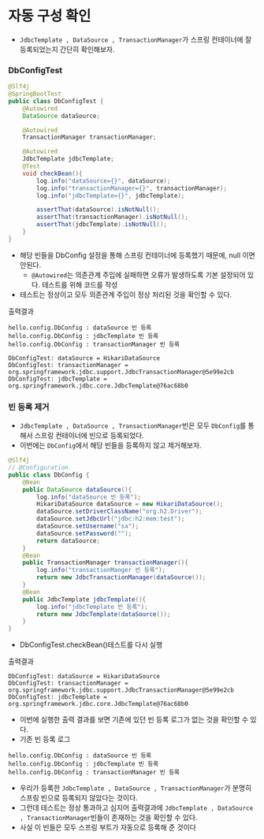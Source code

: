 # 자동 구성 확인

- ``JdbcTemplate , DataSource , TransactionManager``가 스프링 컨테이너에 잘 등록되었는지 간단히 확인해보자.

### DbConfigTest

```java
@Slf4j
@SpringBootTest
public class DbConfigTest {
    @Autowired
    DataSource dataSource;

    @Autowired
    TransactionManager transactionManager;

    @Autowired
    JdbcTemplate jdbcTemplate;
    @Test
    void checkBean(){
        log.info("dataSource={}", dataSource);
        log.info("transactionManager={}", transactionManager);
        log.info("jdbcTemplate={}", jdbcTemplate);

        assertThat(dataSource).isNotNull();
        assertThat(transactionManager).isNotNull();
        assertThat(jdbcTemplate).isNotNull();
    }
}
```
- 해당 빈들을 DbConfig 설정을 통해 스프링 컨테이너에 등록했기 때문에, null 이면 안된다.
  - ```@Autowired```는 의존관계 주입에 실패하면 오류가 발생하도록 기본 설정되어 있다. 테스트를 위해 코드를 작성
- 테스트는 정상이고 모두 의존관계 주입이 정상 처리된 것을 확인할 수 있다.


출력결과
```text
hello.config.DbConfig : dataSource 빈 등록
hello.config.DbConfig : jdbcTemplate 빈 등록
hello.config.DbConfig : transactionManager 빈 등록

DbConfigTest: dataSource = HikariDataSource
DbConfigTest: transactionManager = org.springframework.jdbc.support.JdbcTransactionManager@5e99e2cb
DbConfigTest: jdbcTemplate = org.springframework.jdbc.core.JdbcTemplate@76ac68b0
```

### 빈 등록 제거

- ``JdbcTemplate , DataSource , TransactionManager``빈은 모두 ``DbConfig``를 통해서 스프링 컨테이너에 빈으로 등록되었다.
- 이번에는 ``DbConfig``에서 해당 빈들을 등록하지 않고 제거해보자.

```java
@Slf4j
// @Configuration
public class DbConfig {
    @Bean
    public DataSource dataSource(){
        log.info("dataSource 빈 등록");
        HikariDataSource dataSource = new HikariDataSource();
        dataSource.setDriverClassName("org.h2.Driver");
        dataSource.setJdbcUrl("jdbc:h2:mem:test");
        dataSource.setUsername("sa");
        dataSource.setPassword("");
        return dataSource;
    }
    @Bean
    public TransactionManager transactionManager(){
        log.info("transactionManger 빈 등록");
        return new JdbcTransactionManager(dataSource());
    }
    @Bean
    public JdbcTemplate jdbcTemplate(){
        log.info("jdbcTemplate 빈 등록");
        return new JdbcTemplate(dataSource());
    }
}
```
- DbConfigTest.checkBean()테스트를 다시 실행

출력결과
```text
DbConfigTest: dataSource = HikariDataSource
DbConfigTest: transactionManager = org.springframework.jdbc.support.JdbcTransactionManager@5e99e2cb
DbConfigTest: jdbcTemplate = org.springframework.jdbc.core.JdbcTemplate@76ac68b0
```

- 이번에 실행한 출력 결과를 보면 기존에 있던 빈 등록 로그가 없는 것을 확인할 수 있다.
- 기존 빈 등록 로그
```text
hello.config.DbConfig : dataSource 빈 등록
hello.config.DbConfig : jdbcTemplate 빈 등록
hello.config.DbConfig : transactionManager 빈 등록
```
- 우리가 등록한 ``JdbcTemplate , DataSource , TransactionManager``가 분명히 스프링 빈으로 등록되지 않았다는 것이다.
- 그런데 테스트는 정상 통과하고 심지어 출력결과에 ``JdbcTemplate , DataSource , TransactionManager``빈들이 
  존재하는 것을 확인할 수 있다.
- 사실 이 빈들은 모두 스프링 부트가 자동으로 등록해 준 것이다